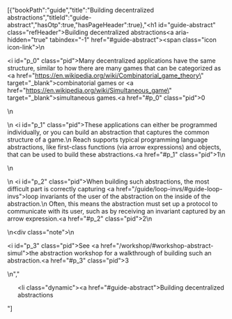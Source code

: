 [{"bookPath":"guide","title":"Building decentralized abstractions","titleId":"guide-abstract","hasOtp":true,"hasPageHeader":true},"<h1 id=\"guide-abstract\" class=\"refHeader\">Building decentralized abstractions<a aria-hidden=\"true\" tabindex=\"-1\" href=\"#guide-abstract\"><span class=\"icon icon-link\"></span></a></h1>\n<p><i id=\"p_0\" class=\"pid\"></i>Many decentralized applications have the same structure, similar to how there are many games that can be categorized as <a href=\"https://en.wikipedia.org/wiki/Combinatorial_game_theory\" target=\"_blank\">combinatorial games</a> or <a href=\"https://en.wikipedia.org/wiki/Simultaneous_game\" target=\"_blank\">simultaneous games</a>.<a href=\"#p_0\" class=\"pid\">0</a></p>\n<p>\n  <i id=\"p_1\" class=\"pid\"></i>These applications can either be programmed individually, or you can build an abstraction that captures the common structure of a game.\n  Reach supports typical programming language abstractions, like first-class functions (via arrow expressions) and objects, that can be used to build these abstractions.<a href=\"#p_1\" class=\"pid\">1</a>\n</p>\n<p>\n  <i id=\"p_2\" class=\"pid\"></i>When building such abstractions, the most difficult part is correctly capturing <a href=\"/guide/loop-invs/#guide-loop-invs\">loop invariants</a> of the user of the abstraction on the inside of the abstraction.\n  Often, this means the abstraction must set up a protocol to communicate with its user, such as by receiving an invariant captured by an arrow expression.<a href=\"#p_2\" class=\"pid\">2</a>\n</p>\n<div class=\"note\">\n  <p><i id=\"p_3\" class=\"pid\"></i>See <a href=\"/workshop/#workshop-abstract-simul\">the abstraction workshop</a> for a walkthrough of building such an abstraction.<a href=\"#p_3\" class=\"pid\">3</a></p>\n</div>","<ul><li class=\"dynamic\"><a href=\"#guide-abstract\">Building decentralized abstractions</a></li></ul>"]